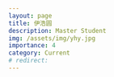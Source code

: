 ```yaml
---
layout: page
title: 伊浩圆
description: Master Student
img: /assets/img/yhy.jpg
importance: 4
category: Current
# redirect: 
---
```

